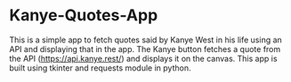 # Kanye-Quotes-App

This is a simple app to fetch quotes said by Kanye West in his life using an API and displaying that in the app. The Kanye button fetches a quote from
the API (https://api.kanye.rest/) and displays it on the canvas. This app is built using tkinter and requests module in python.
